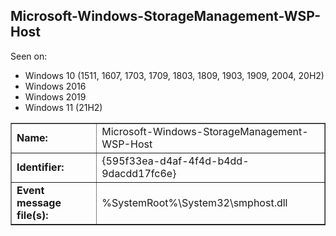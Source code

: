 ## Microsoft-Windows-StorageManagement-WSP-Host

Seen on:
* Windows 10 (1511, 1607, 1703, 1709, 1803, 1809, 1903, 1909, 2004, 20H2)
* Windows 2016
* Windows 2019
* Windows 11 (21H2)

<table border="1" class="docutils">
  <tbody>
    <tr>
      <td><b>Name:</b></td>
      <td>Microsoft-Windows-StorageManagement-WSP-Host</td>
    </tr>
    <tr>
      <td><b>Identifier:</b></td>
      <td>{595f33ea-d4af-4f4d-b4dd-9dacdd17fc6e}</td>
    </tr>
    <tr>
      <td><b>Event message file(s):</b></td>
      <td>%SystemRoot%\System32\smphost.dll</td>
    </tr>
  </tbody>
</table>

&nbsp;

